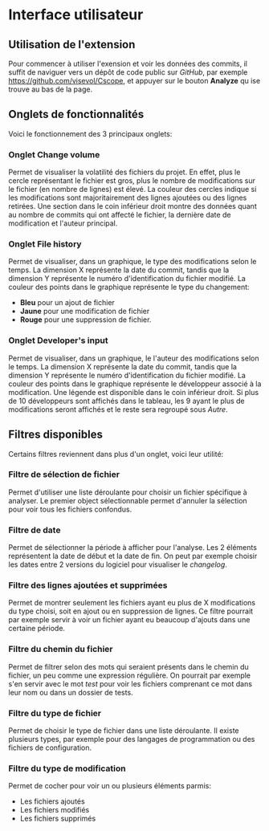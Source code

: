 # Interface utilisateur
## Utilisation de l'extension

Pour commencer à utiliser l'exension et voir les données des commits, il suffit de naviguer vers un dépôt de code public sur *GitHub*, par exemple https://github.com/visevol/Cscope, et appuyer sur le bouton **Analyze** qu ise trouve au bas de la page.

## Onglets de fonctionnalités
Voici le fonctionnement des 3 principaux onglets:
### Onglet Change volume
Permet de visualiser la volatilité des fichiers du projet.
En effet, plus le cercle représentant le fichier est gros, plus le nombre de modifications sur le fichier (en nombre de lignes) est élevé.
La couleur des cercles indique si les modifications sont majoritairement des lignes ajoutées ou des lignes retirées.
Une section dans le coin inférieur droit montre des données quant au nombre de commits qui ont affecté le fichier, la dernière date de modification et l'auteur principal.

### Onglet File history
Permet de visualiser, dans un graphique, le type des modifications selon le temps.
La dimension X représente la date du commit, tandis que la dimension Y représente le numéro d'identification du fichier modifié.
La couleur des points dans le graphique représente le type du changement:
- **Bleu** pour un ajout de fichier
- **Jaune** pour une modification de fichier
- **Rouge** pour une suppression de fichier.

### Onglet Developer's input
Permet de visualiser, dans un graphique, le l'auteur des modifications selon le temps.
La dimension X représente la date du commit, tandis que la dimension Y représente le numéro d'identification du fichier modifié.
La couleur des points dans le graphique représente le développeur associé à la modification.
Une légende est disponible dans le coin inférieur droit. Si plus de 10 développeurs sont affichés dans le tableau, les 9 ayant le plus de modifications seront affichés et le reste sera regroupé sous *Autre*.

## Filtres disponibles
Certains filtres reviennent dans plus d'un onglet, voici leur utilité:
### Filtre de sélection de fichier
Permet d'utiliser une liste déroulante pour choisir un fichier spécifique à analyser.
Le premier object sélectionnable permet d'annuler la sélection pour voir tous les fichiers confondus.
### Filtre de date
Permet de sélectionner la période à afficher pour l'analyse.
Les 2 éléments représentent la date de début et la date de fin.
On peut par exemple choisir les dates entre 2 versions du logiciel pour visualiser le *changelog*.
### Filtre des lignes ajoutées et supprimées
Permet de montrer seulement les fichiers ayant eu plus de X modifications du type choisi, soit en ajout ou en suppression de lignes.
Ce filtre pourrait par exemple servir à voir un fichier ayant eu beaucoup d'ajouts dans une certaine période.
### Filtre du chemin du fichier
Permet de filtrer selon des mots qui seraient présents dans le chemin du fichier, un peu comme une expression régulière.
On pourrait par exemple s'en servir avec le mot *test* pour voir les fichiers comprenant ce mot dans leur nom ou dans un dossier de tests.
### Filtre du type de fichier
Permet de choisir le type de fichier dans une liste déroulante.
Il existe plusieurs types, par exemple pour des langages de programmation ou des fichiers de configuration.
### Filtre du type de modification
Permet de cocher pour voir un ou plusieurs éléments parmis:
- Les fichiers ajoutés
- Les fichiers modifiés
- Les fichiers supprimés